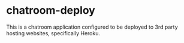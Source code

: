 # chatroom-deploy

This is a chatroom application configured to be deployed to 3rd party hosting websites, specifically Heroku.
